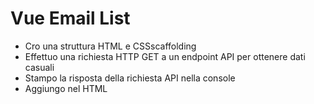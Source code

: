 # Vue Email List
- Cro una struttura HTML e CSSscaffolding
- Effettuo una richiesta HTTP GET a un endpoint API per ottenere dati casuali
- Stampo la risposta della richiesta API nella console
- Aggiungo nel HTML